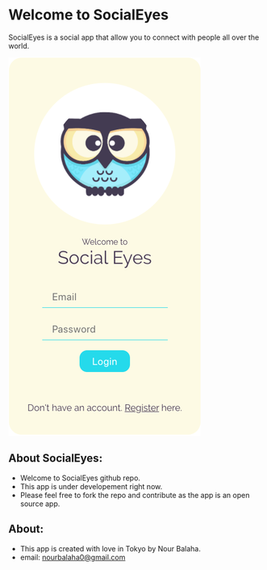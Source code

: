 # Welcome to SocialEyes
SocialEyes is a social app that allow you to connect with people all over the world.

![image](src/assets/SocialEyes.png)

## About SocialEyes:
* Welcome to SocialEyes github repo.
* This app is under developement right now.
* Please feel free to fork the repo and contribute as the app is an open source app.

## About:
* This app is created with love in Tokyo by Nour Balaha.
* email: nourbalaha0@gmail.com